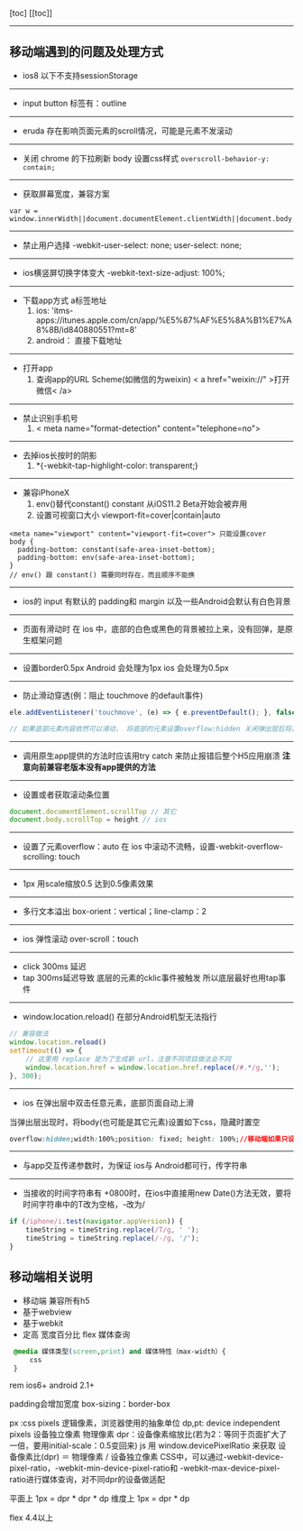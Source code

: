 [toc]
[[toc]]

---

## 移动端遇到的问题及处理方式

- ios8 以下不支持sessionStorage
---

- input button 标签有：outline

---

- eruda 存在影响页面元素的scroll情况，可能是元素不发滚动

---

- 关闭 chrome 的下拉刷新 body 设置css样式 `overscroll-behavior-y: contain;`

---

- 获取屏幕宽度，兼容方案
```
var w = window.innerWidth||document.documentElement.clientWidth||document.body.clientWidth;
```

---

- 禁止用户选择
-webkit-user-select: none;
user-select: none; 

---

- ios横竖屏切换字体变大 
-webkit-text-size-adjust: 100%;

---

- 下载app方式 a标签地址
    1. ios: 'itms-apps://itunes.apple.com/cn/app/%E5%87%AF%E5%8A%B1%E7%A8%8B/id840880551?mt=8'
    2. android： 直接下载地址
---

- 打开app
    1. 查询app的URL Scheme(如微信的为weixin) < a href="weixin://" >打开微信< /a> 
---

- 禁止识别手机号
    1. < meta name="format-detection" content="telephone=no">
---

- 去掉ios长按时的阴影
    1. *{-webkit-tap-highlight-color: transparent;} 

---

- 兼容iPhoneX 
    1. env()替代constant() constant 从iOS11.2 Beta开始会被弃用
    2. 设置可视窗口大小 viewport-fit=cover|contain|auto
```
<meta name="viewport" content="viewport-fit=cover"> 只能设置cover
body {
  padding-bottom: constant(safe-area-inset-bottom);
  padding-bottom: env(safe-area-inset-bottom);
}
// env() 跟 constant() 需要同时存在，而且顺序不能换
```

---
- ios的 input 有默认的 padding和 margin  以及一些Android会默认有白色背景 

---

- 页面有滑动时 在 ios 中，底部的白色或黑色的背景被拉上来，没有回弹，是原生框架问题

---

- 设置border0.5px  Android 会处理为1px ios 会处理为0.5px

---

- 防止滑动穿透(例：阻止 touchmove 的default事件)
```js
ele.addEventListener('touchmove', (e) => { e.preventDefault(); }, false)

// 如果底部元素内容依然可以滑动， 将底部的元素设置overflow:hidden 关闭弹出层后将其还原
```

---

- 调用原生app提供的方法时应该用try catch 来防止报错后整个H5应用崩溃 **注意向前兼容老版本没有app提供的方法**

---

- 设置或者获取滚动条位置
```js
document.documentElement.scrollTop // 其它
document.body.scrollTop = height // ios
```
---

- 设置了元素overflow：auto 在 ios 中滚动不流畅，设置-webkit-overflow-scrolling: touch

---

- 1px  用scale缩放0.5  达到0.5像素效果

---

- 多行文本溢出 box-orient：vertical；line-clamp：2

---

- ios 弹性滚动 over-scroll：touch

---

- click 300ms 延迟
- tap 300ms延迟导致 底层的元素的cklic事件被触发  所以底层最好也用tap事件

---

- window.location.reload() 在部分Android机型无法指行

```js
// 兼容做法
window.location.reload()
setTimeout(() => {
    // 这里用 replace 是为了生成新 url，注意不同项目做法会不同
    window.location.href = window.location.href.replace(/#.*/g,'');
}, 300);
```
---

- ios 在弹出层中双击任意元素，底部页面自动上滑

当弹出层出现时，将body(也可能是其它元素)设置如下css，隐藏时置空
```css
overflow:hidden;width:100%;position: fixed; height: 100%;//移动端如果只设置overflow:hidden会无效
```

---

- 与app交互传递参数时，为保证 ios与 Android都可行，传字符串

---

- 当接收的时间字符串有 +0800时，在ios中直接用new Date()方法无效，要将时间字符串中的T改为空格，-改为/
```js
if (/iphone/i.test(navigator.appVersion)) {
    timeString = timeString.replace(/T/g, ' ');
    timeString = timeString.replace(/-/g, '/');
}
```

## 移动端相关说明
 
- 移动端 兼容所有h5
- 基于webview
- 基于webkit
- 定高  宽度百分比   flex  媒体查询

```css
 @media 媒体类型(screen,print) and 媒体特性（max-width）{
     css
 }
 ```

 <link rel="stylesheet" href="" media="screen and (max-width:320px)">

 rem ios6+ android 2.1+

 padding会增加宽度
 box-sizing：border-box

 px :css pixels 逻辑像素，浏览器使用的抽象单位
 dp,pt: device independent pixels 设备独立像素 物理像素
 dpr：设备像素缩放比(若为2：等同于页面扩大了一倍，要用initial-scale：0.5变回来) js 用 window.devicePixelRatio 来获取
 设备像素比(dpr) ＝ 物理像素 / 设备独立像素
 CSS中，可以通过-webkit-device-pixel-ratio，-webkit-min-device-pixel-ratio和 -webkit-max-device-pixel-ratio进行媒体查询，对不同dpr的设备做适配

平面上 1px = dpr * dpr * dp 
维度上 1px = dpr * dp

flex 4.4以上


